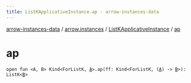 ```yaml
---
title: ListKApplicativeInstance.ap - arrow-instances-data
---
```


[arrow-instances-data](../../index.html) / [arrow.instances](../index.html) / [ListKApplicativeInstance](index.html) / [ap](./ap.html)

# ap

`open fun <A, B> Kind<ForListK, `[`A`](ap.html#A)`>.ap(ff: Kind<ForListK, (`[`A`](ap.html#A)`) -> `[`B`](ap.html#B)`>): ListK<`[`B`](ap.html#B)`>`